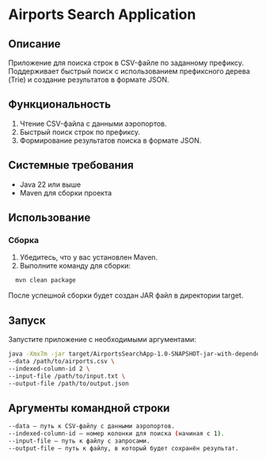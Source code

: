 # Airports Search Application

## Описание

Приложение для поиска строк в CSV-файле по заданному префиксу. Поддерживает быстрый поиск с использованием префиксного дерева (Trie) и создание результатов в формате JSON.

## Функциональность

1. Чтение CSV-файла с данными аэропортов.
2. Быстрый поиск строк по префиксу.
3. Формирование результатов поиска в формате JSON.

## Системные требования

- Java 22 или выше
- Maven для сборки проекта

## Использование

### Сборка

1. Убедитесь, что у вас установлен Maven.
2. Выполните команду для сборки:
```bash
  mvn clean package
```
После успешной сборки будет создан JAR файл в директории target.

## Запуск
Запустите приложение с необходимыми аргументами:
 ```bash
java -Xmx7m -jar target/AirportsSearchApp-1.0-SNAPSHOT-jar-with-dependencies.jar \
--data /path/to/airports.csv \
--indexed-column-id 2 \
--input-file /path/to/input.txt \
--output-file /path/to/output.json
```

## Аргументы командной строки
```bash
--data — путь к CSV-файлу с данными аэропортов.
--indexed-column-id — номер колонки для поиска (начиная с 1).
--input-file — путь к файлу с запросами.
--output-file — путь к файлу, в который будет сохранён результат.
```